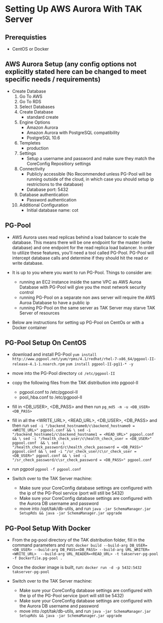 # Setting Up AWS Aurora With TAK Server

## Prerequisties
- CentOS or Docker

## AWS Aurora Setup (any config options not explicitly stated here can be changed to meet specific needs / requirements)

- Create Database
	1. Go To AWS
	2. Go To RDS
	3. Select Databases
	4. Create Database
		- standard create
	5. Engine Options
		- Amazon Aurora
		- Amazon Aurora with PostgreSQL compatibility
		- PostgreSQL 10.6
	6. Templetes 
		- production
	7. Settings
		- Setup a username and password and make sure they match the CoreConfig Repositiory settings
	8. Connectivity
		- Publicly accessible (No Recommended unless PG-Pool will be running outside of the cloud, in which case you should setup ip restrictions to the database)
		- Database port: 5432
	9. Database authentication
		- Password authentication
	10. Additional Configuration
		- Initial database name: cot

## PG-Pool
- AWS Aurora uses read replicas behind a load balancer to scale the database. This means there will be one endpoint for the master (write database) and one endpoint for the read replica load balancer. In order to utilize these features, you'll need a tool called PG-Pool. PG-Pool will intercept database calls and determine if they should hit the read or write database.

- It is up to you where you want to run PG-Pool. Things to consider are:
	- running an EC2 instance inside the same VPC as AWS Auroa Database with PG-Pool will give you the most network security control
	- running PG-Pool on a separate non aws server will require the AWS Auroa Database to have a public ip
	- running PG-Pool on the same server as TAK Server may starve TAK Server of resources

- Below are instructions for setting up PG-Pool on CentOs or with a Docker container


## PG-Pool Setup On CentOS 
- download and install PG-Pool
`yum install http://www.pgpool.net/yum/rpms/4.1/redhat/rhel-7-x86_64/pgpool-II-release-4.1-1.noarch.rpm`
`yum install pgpool-II-pg11-* -y`

- move into the PG-Pool directory
`cd /etc/pgpool-II`

- copy the following files from the TAK distribution into pgpool-II
	- pgpool.conf to /etc/pgpool-II
	- pool_hba.conf to /etc/pgpool-II

- fill in <DB_USER>, <DB_PASS> and then run
`pg_md5 -m -u <DB_USER> <DB_PASS>`

- fill in all the <WRITE_URL>, <READ_URL>, <DB_USER>, <DB_PASS> and then run
`sed -i "/backend_hostname0/c\backend_hostname0 = <WRITE_URL>" pgpool.conf && \
sed -i "/backend_hostname1/c\backend_hostname1 = <READ_URL>" pgpool.conf && \
sed -i "/health_check_user/c\health_check_user = <DB_USER>" pgpool.conf  && \
sed -i "/health_check_password/c\health_check_password = <DB_PASS>" pgpool.conf && \
sed -i "/sr_check_user/c\sr_check_user = <DB_USER>" pgpool.conf && \
sed -i "/sr_check_password/c\sr_check_password = <DB_PASS>" pgpool.conf`

- run pgpool
`pgpool -f pgpool.conf`

- Switch over to the TAK Server machine:
	- Make sure your CoreConfig database settings are configured with the ip of the PG-Pool service (port will still be 5432)
	- Make sure your CoreConfig database settings are configured with the Aurora DB username and password
	- move into /opt/tak/db-utils, and run 
	`java -jar SchemaManager.jar SetupRds && java -jar SchemaManager.jar upgrade`


## PG-Pool Setup With Docker
- From the pg-pool directory of the TAK distribution folder, fill in the command parameters and run:
`docker build --build-arg DB_USER=<DB_USER> --build-arg DB_PASS=<DB_PASS> --build-arg URL_WRITER=<WRITE_URL>  --build-arg URL_READER=<READ_URL> -t takserver-pg-pool -f Dockerfile.pg-pool .`

- Once the docker image is built, run:
`docker run -d -p 5432:5432 takserver-pg-pool`

- Switch over to the TAK Server machine:
	- Make sure your CoreConfig database settings are configured with the ip of the PG-Pool service (port will still be 5432)
	- Make sure your CoreConfig database settings are configured with the Aurora DB username and password
	- move into /opt/tak/db-utils, and run 
	`java -jar SchemaManager.jar SetupRds && java -jar SchemaManager.jar upgrade`




